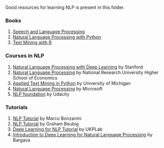 Good resources for learning NLP is present in this folder. 

### Books ###
1. [Speech and Language Processing](https://web.stanford.edu/~jurafsky/slp3/)
2. [Natural Language Processing with Python](http://www.nltk.org/book/)
3. [Text Mining with R](https://www.tidytextmining.com/)

### Courses in NLP ###
1. [Natural Language Processing with Deep Learning](https://www.youtube.com/playlist?list=PL3FW7Lu3i5Jsnh1rnUwq_TcylNr7EkRe6) by Stanford
2. [Natural Language Processing](https://www.coursera.org/learn/language-processing) by National Research University Higher School of Economics
3. [Applied Text Mining in Python](https://www.coursera.org/learn/python-text-mining) by University of Michigan
4. [Natural Language Processing](https://www.edx.org/course/natural-language-processing-nlp-microsoft-dev288x) by Microsoft
5. [NLP foundation](https://in.udacity.com/course/natural-language-processing-nanodegree--nd889-innlp) by Udacity

### Tutorials ###
1. [NLP Tutorial](https://github.com/bonzanini/nlp-tutorial) by Marco Bonzanini
2. [NLP Tutorial](https://github.com/neubig/nlptutorial) by Graham Beubig
3. [Deep Learning for NLP Tutorial](https://github.com/UKPLab/deeplearning4nlp-tutorial) by UKPLab 
4. [Introduction to Deep Learning for Natural Language Processing](https://github.com/rouseguy/DeepLearning-NLP) by Bargava

